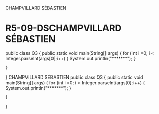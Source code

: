 CHAMPVILLARD SÉBASTIEN
# R5-09-DSCHAMPVILLARD SÉBASTIEN
public class Q3 
{
  public static void main(String[] args) 
  {
    for (int i =0; i < Integer.parseInt(args[0];i++)
    {
      System.out.println("*******");
    }
		
	}

}
CHAMPVILLARD SÉBASTIEN
public class Q3 
{
  public static void main(String[] args) 
  {
    for (int i =0; i < Integer.parseInt(args[0];i++)
    {
      System.out.println("*******");
    }
		
	}

}
